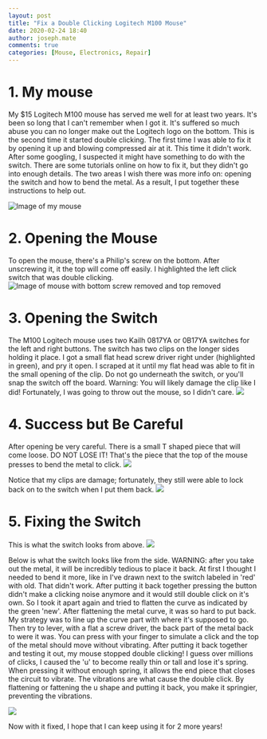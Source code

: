 ```yaml
---
layout: post
title: "Fix a Double Clicking Logitech M100 Mouse"
date: 2020-02-24 18:40
author: joseph.mate
comments: true
categories: [Mouse, Electronics, Repair]
---
```


# 1. My mouse

My $15 Logitech M100 mouse has served me well for at least two years.
It's been so long that I can't remember when I got it. 
It's suffered so much abuse you can no longer make out the Logitech logo on the bottom.
This is the second time it started double clicking.
The first time I was able to fix it by opening it up and blowing compressed air at it.
This time it didn't work.
After some googling, I suspected it might have something to do with the switch.
There are some tutorials online on how to fix it, but they didn't go into enough details.
The two areas I wish there was more info on: opening the switch and how to bend the metal.
As a result, I put together these instructions to help out.

![Image of my mouse](/assets/2020-06-09_fix_mouse/01-my-mouse.jpg)

# 2. Opening the Mouse

To open the mouse, there's a Philip's screw on the bottom.
After unscrewing it, it the top will come off easily.
I highlighted the left click switch that was double clicking.
![Image of mouse with bottom screw removed and top removed](/assets/2020-06-09_fix_mouse/02-opened-screw-removed.jpg)


# 3. Opening the Switch
The M100 Logitech mouse uses two Kailh 0817YA or 0B17YA switches for the left and right buttons.
The switch has two clips on the longer sides holding it place.
I got a small flat head screw driver right under (highlighted in green), and pry it open.
I scraped at it until my flat head was able to fit in the small opening of the clip.
Do not go underneath the switch, or you'll snap the switch off the board.
Warning: You will likely damage the clip like I did!
Fortunately, I was going to throw out the mouse, so I didn't care.
![](/assets/2020-06-09_fix_mouse/03-how-how-to-open-switch.jpg)

# 4. Success but Be Careful
After opening be very careful.
There is a small T shaped piece that will come loose.
DO NOT LOSE IT!
That's the piece that the top of the mouse presses to bend the metal to click.
![](/assets/2020-06-09_fix_mouse/04-success-but-careful.png)

Notice that my clips are damage; fortunately, they still were able to lock back on to the switch when I put them back.
![](/assets/2020-06-09_fix_mouse/05-some-damage.jpg)

# 5. Fixing the Switch
This is what the switch looks from above.
![](/assets/2020-06-09_fix_mouse/06-opened-from-above.jpg)

Below is what the switch looks like from the side.
WARNING: after you take out the metal, it will be incredibly tedious to place it back.
At first I thought I needed to bend it more, like in I've drawn next to the switch labeled in 'red' with old.
That didn't work.
After putting it back together pressing the button didn't make a clicking noise anymore and it would still double click on it's own.
So I took it apart again and tried to flatten the curve as indicated by the green 'new'.
After flattening the metal curve, it was so hard to put back.
My strategy was to line up the curve part with where it's supposed to go.
Then try to lever, with a flat a screw driver, the back part of the metal back to were it was.
You can press with your finger to simulate a click and the top of the metal should move without vibrating.
After putting it back together and testing it out, my mouse stopped double clicking!
I guess over millions of clicks, I caused the 'u' to become really thin or tall and lose it's spring.
When pressing it without enough spring, it allows the end piece that closes the circuit to vibrate.
The vibrations are what cause the double click.
By flattening or fattening the u shape and putting it back, you make it springier, preventing the vibrations.

![](/assets/2020-06-09_fix_mouse/07-opened-from-the-side.jpg)


Now with it fixed, I hope that I can keep using it for 2 more years!
